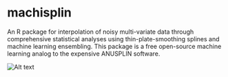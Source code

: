 # machisplin
An R package for interpolation of noisy multi-variate data through comprehensive statistical analyses using thin-plate-smoothing splines and machine learning ensembling.  This package is a free open-source machine learning analog to the expensive ANUSPLIN software. 

![Alt text](https://raw.githubusercontent.com/jasonleebrown/machisplin/master/MACHISPLIN_LOGOv2.jpg?raw=true "Title")
